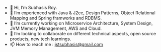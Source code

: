 - 👋 Hi, I’m Subhasis Roy.
- 👀 I’m experienced with Java & J2ee, Design Patterns, Object Relational Mapping and Spring framworks and RDBMS.
- 🌱 I’m currently working on Microservice Architecture, System Design, JVM Memory Management, AWS and Cloud.
- 💞️ I’m looking to collaborate on different technical aspects, open source products, new tech learnings.
- 📫 How to reach me : jstsubhasis@gmail.com

<!---
subhroy/subhroy is a ✨ special ✨ repository because its `README.md` (this file) appears on your GitHub profile.
You can click the Preview link to take a look at your changes.
--->
